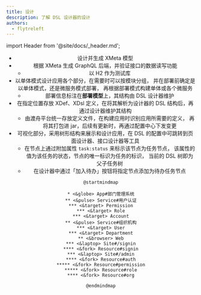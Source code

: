 ```yaml
---
title: 设计
description: 了解 DSL 设计器的设计
authors:
  - flytreleft
---
```


import Header from '@site/docs/\_header.md';

<Header />

- 设计并生成 XMeta 模型
- 根据 XMeta 生成 GraphQL 后端，并验证接口的数据读写功能
  - 以 H2 作为测试库
- 以单体模式设计应用各个部分，在需要时可以按模块分组，
  并在部署前确定是以单体模式，还是微服务模式部署，
  再根据部署模式构建单体或各个微服务
  - 部署信息标注在**部署模型**上，其结构由 DSL 设计器维护
- 在指定位置存放 XDef、XDsl 定义，在将其解析为设计器的 DSL
  结构后，再通过设计器维护其结构
  - 由渡舟平台统一存放定义文件，在构建应用时识别应用所需要的定义，
    再将其打包进 jar，后续有更新时，再通过配置中心下发变更
- 可视化部分，采用树形结构来展示和设计应用，在 DSL
  的配置中可跳转到页面设计器、接口设计器等工具
  - 在节点上通过附加属性 `task:status` 来标示该节点为任务节点，
    该属性的值为该任务的状态，节点的唯一标识为任务的标识，
    当前的 DSL 树即为父子任务树
  - 在设计器中通过「加入待办」按钮将指定节点添加为待办任务节点

<!-- https://plantuml.com/mindmap-diagram -->

```plantuml
@startmindmap

* <&globe> App#部门管理系统
** <&pulse> Service#用户认证
*** <&target> Permission
*** <&target> Role
*** <&target> Account
** <&pulse> Service#组织机构
*** <&target> User
*** <&target> Department
** <&browser> Web
*** <&laptop> Site#/signin
**** <&fork> Resource#signin
*** <&laptop> Site#/admin
**** <&fork> Resource#auth
***** <&fork> Resource#permission
***** <&fork> Resource#role
**** <&fork> Resource#org

@endmindmap
```
